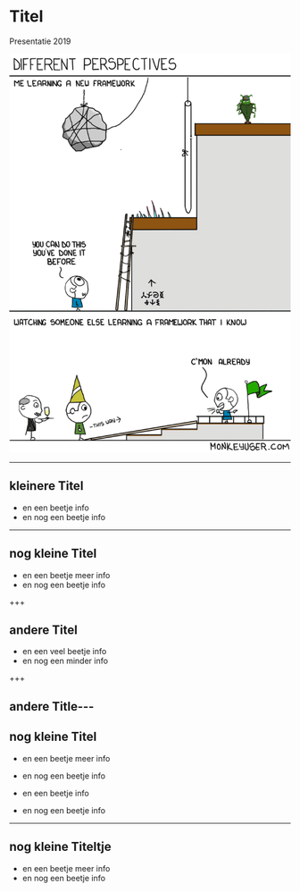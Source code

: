 # Titel

Presentatie 2019

![](afbeeldingen/39-different-perspectives.png)

---
## kleinere Titel

- en een beetje info
- en nog een beetje info

---
## nog kleine Titel

- en een beetje meer info
- en nog een beetje info

+++
## andere Titel

- en een veel beetje info
- en nog een minder info

+++
## andere Title---
## nog kleine Titel

- en een beetje meer info
- en nog een beetje info


- en een beetje info
- en nog een beetje info

---
## nog kleine Titeltje

- en een beetje meer info
- en nog een beetje info
